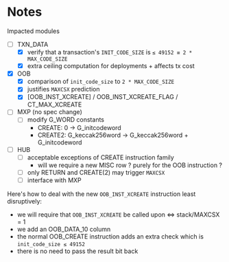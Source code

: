 # Notes

Impacted modules
- [ ] TXN_DATA
    - [x] verify that a transaction's `INIT_CODE_SIZE` is `≤ 49152 ≡ 2 * MAX_CODE_SIZE`
    - [x] extra ceiling computation for deployments + affects tx cost
- [x] OOB
    - [x] comparison of `init_code_size` to `2 * MAX_CODE_SIZE`
    - [x] justifies `MAXCSX` prediction
    - [x] [OOB_INST_XCREATE] / OOB_INST_XCREATE_FLAG / CT_MAX_XCREATE
- [ ] MXP (no spec change)
    - [ ] modify G_WORD constants
        - CREATE:  0               →                   G_initcodeword
        - CREATE2: G_keccak256word → G_keccak256word + G_initcodeword
- [ ] HUB
    - [ ] acceptable exceptions of CREATE instruction family
        - will we require a new MISC row ? purely for the OOB instruction ?
    - [ ] only RETURN and CREATE(2) may trigger `MAXCSX`
    - [ ] interface with MXP

Here's how to deal with the new `OOB_INST_XCREATE` instruction least disruptively:
- we will require that `OOB_INST_XCREATE` be called upon ⇔ stack/MAXCSX = 1
- we add an OOB_DATA_10 column
- the normal OOB_CREATE instruction adds an extra check which is `init_code_size ≤ 49152`
- there is no need to pass the result bit back
